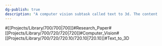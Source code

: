 ```yaml
---
dg-publish: true
description: "A computer vision subtask called text to 3d. The content is intuitive from the task name: create a 3D object from a prompt."
---
```

#[[Projects/Library/700/700\|700]]#Research_Paper#[[Projects/Library/700/720/720\|720]]#Computer_Vision#[[Projects/Library/700/720/720.10/720.10\|720.10]]#Text_to_3D
